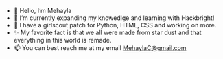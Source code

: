 - 👋 Hello, I’m Mehayla
- 🌱 I’m currently expanding my knowedlge and learning with Hackbright!
- 👀 I have a girlscout patch for Python, HTML, CSS and working on more.
- ✨ My favorite fact is that we all were made from star dust and that everything in this world is remade.
- 📫 You can best reach me at my email MehaylaC@gmail.com


<!---
Mehayla/Mehayla is a ✨ special ✨ repository because its `README.md` (this file) appears on your GitHub profile.
You can click the Preview link to take a look at your changes.
--->
